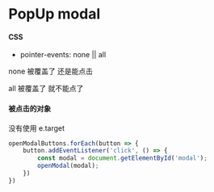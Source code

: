 # PopUp modal

#### CSS
* pointer-events: none || all
<p>none 被覆盖了 还是能点击</p>
<p>all 被覆盖了 就不能点了

#### 被点击的对象
<p>没有使用 e.target<p>

``` javascript
openModalButtons.forEach(button => {
    button.addEventListener('click', () => {
        const modal = document.getElementById('modal');
        openModal(modal);
    })
}) 

```